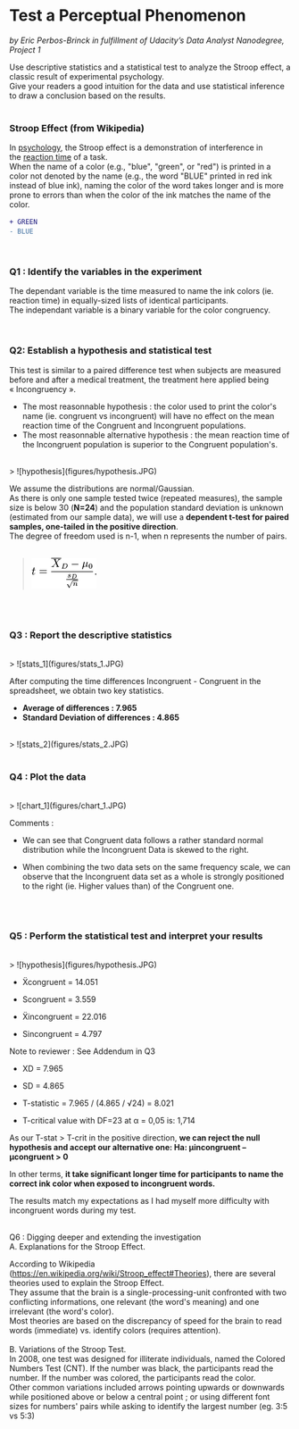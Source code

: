 
# Test a Perceptual Phenomenon
_by Eric Perbos-Brinck in fulfillment of Udacity’s Data Analyst Nanodegree, Project 1_
</br>

Use descriptive statistics and a statistical test to analyze the Stroop effect, a classic result of experimental psychology.  
Give your readers a good intuition for the data and use statistical inference to draw a conclusion based on the results.  
</br>

### Stroop Effect (from Wikipedia)

In [psychology](https://en.wikipedia.org/wiki/Psychology), the Stroop effect is a demonstration of interference in the [reaction time](https://en.wikipedia.org/wiki/Mental_chronometry) of a task.  
When the name of a color (e.g., "blue", "green", or "red") is printed in a color not denoted by the name (e.g., the word "BLUE" printed in red ink instead of blue ink), naming the color of the word takes longer and is more prone to errors than when the color of the ink matches the name of the color.
```diff
+ GREEN
- BLUE
```
</br>

### Q1 : Identify the variables in the experiment

The dependant variable is the time measured to name the ink colors (ie. reaction time) in equally-sized lists of identical participants.  
The independant variable is a binary variable for the color congruency.

</br>

### Q2: Establish a hypothesis and statistical test

This test is similar to a paired difference test when subjects are measured before and after a medical treatment, the treatment here applied being « Incongruency ».  
  - The most reasonnable hypothesis : the color used to print the color's name (ie. congruent vs incongruent) will have no effect on the mean reaction time of the Congruent and Incongruent populations.  
  - The most reasonnable alternative hypothesis : the mean reaction time of the Incongruent population is superior to the Congruent population's.  
  
</br>
> ![hypothesis](figures/hypothesis.JPG)
</br>

We assume the distributions are normal/Gaussian.  
As there is only one sample tested twice (repeated measures), the sample size is below 30 (**N=24**) and the population standard deviation is unknown (estimated from our sample data), we will use a **dependent t-test for paired samples, one-tailed in the positive direction**.  
The degree of freedom used is n-1, when n represents the number of pairs.  
</br>
> ![t_formula](figures/t_formula.png)  

</br>
</br>

### Q3 : Report the descriptive statistics
</br>
> ![stats_1](figures/stats_1.JPG)

</br>


After computing the time differences Incongruent - Congruent in the spreadsheet, we obtain two key statistics.

  - **Average of differences : 7.965**  
  - **Standard Deviation of differences : 4.865**

</br>
> ![stats_2](figures/stats_2.JPG)  
</br>



</br>


### Q4 : Plot the data
</br>
> ![chart_1](figures/chart_1.JPG)
</br>

Comments :

- We can see that Congruent data follows a rather standard normal distribution while the Incongruent Data is skewed to the right.

- When combining the two data sets on the same frequency scale, we can observe that the Incongruent data set as a whole is strongly positioned to the right (ie. Higher values than) of the Congruent one.
</br>
</br>

### Q5 : Perform the statistical test and interpret your results  
</br>
> ![hypothesis](figures/hypothesis.JPG)
</br>

- Ẍcongruent = 14.051
- Scongruent = 3.559

- Ẍincongruent = 22.016
- Sincongruent = 4.797

Note to reviewer : See Addendum in Q3

- XD = 7.965
- SD  = 4.865
- T-statistic = 7.965 / (4.865 / √24) = 8.021

- T-critical value with DF=23 at  α = 0,05 is: 1,714

As our T-stat > T-crit in the positive direction, **we can reject the null hypothesis and accept our alternative one:
Ha: µincongruent  – µcongruent  > 0**  


In other terms, **it take significant longer time for participants to name the correct ink color when exposed to incongruent words.**  


The results match my expectations as I had myself more difficulty with incongruent words during my test.
</br>
</br>

Q6 : Digging deeper and extending the investigation
</br>
A. Explanations for the Stroop Effect.  

According to Wikipedia (https://en.wikipedia.org/wiki/Stroop_effect#Theories), there are several theories used  to explain the Stroop Effect.  
They assume that the brain is a single-processing-unit confronted with two conflicting informations, one relevant (the word's meaning) and one irrelevant (the word's color).  
Most theories are based on the discrepancy of speed for the brain to read words (immediate) vs. identify colors (requires attention).  
</br>
B. Variations of the Stroop Test.  
In 2008, one test was designed  for illiterate individuals, named the Colored Numbers Test (CNT). If the number was black, the participants read the number. If the number was colored, the participants read the color.  
Other common variations included arrows pointing upwards or downwards while positioned above or below a central point ; or using different font sizes for numbers' pairs while asking to identify the largest number (eg. 3:5 vs 5:3)
